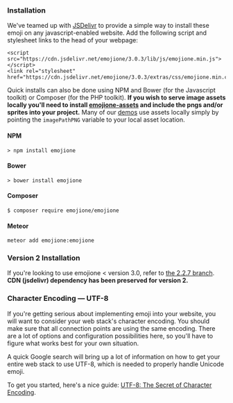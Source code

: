 ### Installation

We've teamed up with [JSDelivr](http://www.jsdelivr.com/#!emojione) to provide a simple way to install these emoji on any javascript-enabled website. Add the following script and stylesheet links to the head of your webpage:

```
<script src="https://cdn.jsdelivr.net/emojione/3.0.3/lib/js/emojione.min.js"></script>
<link rel="stylesheet" href="https://cdn.jsdelivr.net/emojione/3.0.3/extras/css/emojione.min.css"/>
```

Quick installs can also be done using NPM and Bower (for the Javascript toolkit) or Composer (for the PHP toolkit). **If you wish to serve image assets locally you'll need to install [emojione-assets](https://www.github.com/emojione/emojione-assets) and include the pngs and/or sprites into your project.** Many of our [demos](https://demos.emojione.com/latest/) use assets locally simply by pointing the `imagePathPNG` variable to your local asset location.

#### NPM
```
> npm install emojione
```

#### Bower
```
> bower install emojione
```


#### Composer
```
$ composer require emojione/emojione
```

#### Meteor
```
meteor add emojione:emojione
```

### Version 2 Installation
If you're looking to use emojione < version 3.0, refer to [the 2.2.7 branch](https://github.com/emojione/emojione/tree/2.2.7). **CDN (jsdelivr) dependency has been preserved for version 2.**


### Character Encoding &mdash; UTF-8

If you're getting serious about implementing emoji into your website, you will want to consider your web stack's character encoding. You should make sure that all connection points are using the same encoding. There are a lot of options and configuration possibilities here, so you'll have to figure what works best for your own situation. 

A quick Google search will bring up a lot of information on how to get your entire web stack to use UTF-8, which is needed to properly handle Unicode emoji.

To get you started, here's a nice guide: [UTF-8: The Secret of Character Encoding](http://htmlpurifier.org/docs/enduser-utf8.html).
